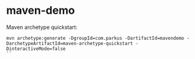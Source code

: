 # maven-demo

Maven archetype quickstart:
```
mvn archetype:generate -DgroupId=com.parkus -DartifactId=mavendemo -DarchetypeArtifactId=maven-archetype-quickstart -DinteractiveMode=false
``
